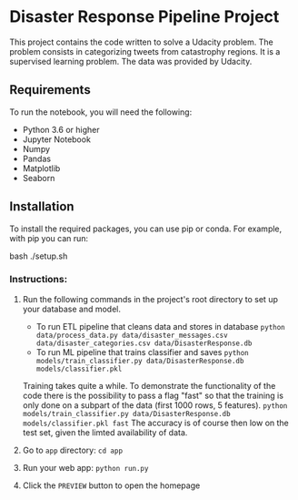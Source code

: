 # Disaster Response Pipeline Project


This project contains the code written to solve a Udacity problem.
The problem consists in categorizing tweets from catastrophy regions.
It is a supervised learning problem. 
The data was provided by Udacity. 

## Requirements

To run the notebook, you will need the following:

- Python 3.6 or higher
- Jupyter Notebook
- Numpy
- Pandas
- Matplotlib
- Seaborn

## Installation

To install the required packages, you can use pip or conda. For example, with pip you can run:

bash
./setup.sh


### Instructions:

1. Run the following commands in the project's root directory to set up your database and model.

    - To run ETL pipeline that cleans data and stores in database
        `python data/process_data.py data/disaster_messages.csv data/disaster_categories.csv data/DisasterResponse.db`
    - To run ML pipeline that trains classifier and saves
        `python models/train_classifier.py data/DisasterResponse.db models/classifier.pkl`
        
    Training takes quite a while. To demonstrate the functionality of the code there is the possibility
    to pass a flag "fast" so that the training is only done on a subpart of the data (first 1000 rows, 5 features).
    `python models/train_classifier.py data/DisasterResponse.db models/classifier.pkl fast`
    The accuracy is of course then low on the test set, given the limted availability of data.

2. Go to `app` directory: `cd app`

3. Run your web app: `python run.py`

4. Click the `PREVIEW` button to open the homepage

